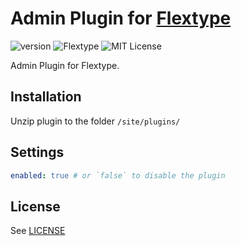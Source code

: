 # Admin Plugin for [Flextype](http://flextype.org/)
![version](https://img.shields.io/badge/version-0.2.0-brightgreen.svg?style=flat-square)
![Flextype](https://img.shields.io/badge/Flextype-0.7.2-green.svg?style=flat-square)
![MIT License](https://img.shields.io/badge/license-MIT-blue.svg?style=flat-square)

Admin Plugin for Flextype.

## Installation
Unzip plugin to the folder `/site/plugins/`

## Settings

```yaml
enabled: true # or `false` to disable the plugin
```

## License
See [LICENSE](https://github.com/flextype-plugins/admin/blob/master/LICENSE)
